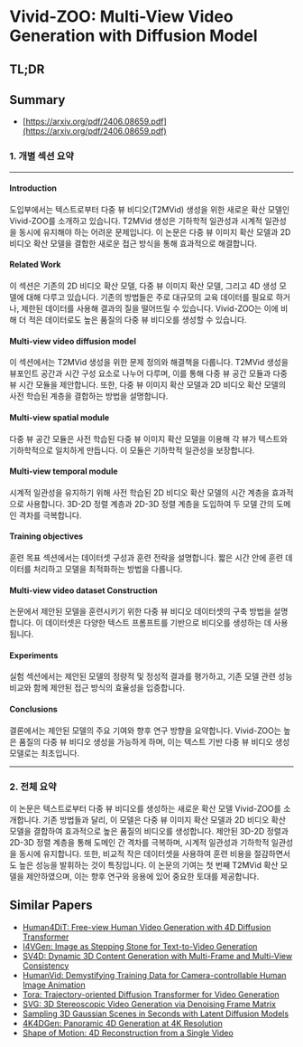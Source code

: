 # Vivid-ZOO: Multi-View Video Generation with Diffusion Model
## TL;DR
## Summary
- [https://arxiv.org/pdf/2406.08659.pdf](https://arxiv.org/pdf/2406.08659.pdf)

### 1. 개별 섹션 요약
---

#### Introduction

도입부에서는 텍스트로부터 다중 뷰 비디오(T2MVid) 생성을 위한 새로운 확산 모델인 Vivid-ZOO를 소개하고 있습니다. T2MVid 생성은 기하학적 일관성과 시계적 일관성을 동시에 유지해야 하는 어려운 문제입니다. 이 논문은 다중 뷰 이미지 확산 모델과 2D 비디오 확산 모델을 결합한 새로운 접근 방식을 통해 효과적으로 해결합니다.

#### Related Work

이 섹션은 기존의 2D 비디오 확산 모델, 다중 뷰 이미지 확산 모델, 그리고 4D 생성 모델에 대해 다루고 있습니다. 기존의 방법들은 주로 대규모의 교육 데이터를 필요로 하거나, 제한된 데이터를 사용해 결과의 질을 떨어뜨릴 수 있습니다. Vivid-ZOO는 이에 비해 더 적은 데이터로도 높은 품질의 다중 뷰 비디오를 생성할 수 있습니다.

#### Multi-view video diffusion model

이 섹션에서는 T2MVid 생성을 위한 문제 정의와 해결책을 다룹니다. T2MVid 생성을 뷰포인트 공간과 시간 구성 요소로 나누어 다루며, 이를 통해 다중 뷰 공간 모듈과 다중 뷰 시간 모듈을 제안합니다. 또한, 다중 뷰 이미지 확산 모델과 2D 비디오 확산 모델의 사전 학습된 계층을 결합하는 방법을 설명합니다.

#### Multi-view spatial module

다중 뷰 공간 모듈은 사전 학습된 다중 뷰 이미지 확산 모델을 이용해 각 뷰가 텍스트와 기하학적으로 일치하게 만듭니다. 이 모듈은 기하학적 일관성을 보장합니다.

#### Multi-view temporal module

시계적 일관성을 유지하기 위해 사전 학습된 2D 비디오 확산 모델의 시간 계층을 효과적으로 사용합니다. 3D-2D 정렬 계층과 2D-3D 정렬 계층을 도입하여 두 모델 간의 도메인 격차를 극복합니다.

#### Training objectives

훈련 목표 섹션에서는 데이터셋 구성과 훈련 전략을 설명합니다. 짧은 시간 안에 훈련 데이터를 처리하고 모델을 최적화하는 방법을 다룹니다.

#### Multi-view video dataset Construction

논문에서 제안된 모델을 훈련시키기 위한 다중 뷰 비디오 데이터셋의 구축 방법을 설명합니다. 이 데이터셋은 다양한 텍스트 프롬프트를 기반으로 비디오를 생성하는 데 사용됩니다.

#### Experiments

실험 섹션에서는 제안된 모델의 정량적 및 정성적 결과를 평가하고, 기존 모델 관련 성능 비교와 함께 제안된 접근 방식의 효율성을 입증합니다.

#### Conclusions

결론에서는 제안된 모델의 주요 기여와 향후 연구 방향을 요약합니다. Vivid-ZOO는 높은 품질의 다중 뷰 비디오 생성을 가능하게 하며, 이는 텍스트 기반 다중 뷰 비디오 생성 모델로는 최초입니다.

---

### 2. 전체 요약

이 논문은 텍스트로부터 다중 뷰 비디오를 생성하는 새로운 확산 모델 Vivid-ZOO를 소개합니다. 기존 방법들과 달리, 이 모델은 다중 뷰 이미지 확산 모델과 2D 비디오 확산 모델을 결합하여 효과적으로 높은 품질의 비디오를 생성합니다. 제안된 3D-2D 정렬과 2D-3D 정렬 계층을 통해 도메인 간 격차를 극복하며, 시계적 일관성과 기하학적 일관성을 동시에 유지합니다. 또한, 비교적 작은 데이터셋을 사용하여 훈련 비용을 절감하면서도 높은 성능을 발휘하는 것이 특징입니다. 이 논문의 기여는 첫 번째 T2MVid 확산 모델을 제안하였으며, 이는 향후 연구와 응용에 있어 중요한 토대를 제공합니다.

## Similar Papers
- [Human4DiT: Free-view Human Video Generation with 4D Diffusion Transformer](2405.17405.md)
- [I4VGen: Image as Stepping Stone for Text-to-Video Generation](2406.02230.md)
- [SV4D: Dynamic 3D Content Generation with Multi-Frame and Multi-View Consistency](2407.17470.md)
- [HumanVid: Demystifying Training Data for Camera-controllable Human Image Animation](2407.17438.md)
- [Tora: Trajectory-oriented Diffusion Transformer for Video Generation](2407.21705.md)
- [SVG: 3D Stereoscopic Video Generation via Denoising Frame Matrix](2407.00367.md)
- [Sampling 3D Gaussian Scenes in Seconds with Latent Diffusion Models](2406.13099.md)
- [4K4DGen: Panoramic 4D Generation at 4K Resolution](2406.13527.md)
- [Shape of Motion: 4D Reconstruction from a Single Video](2407.13764.md)
